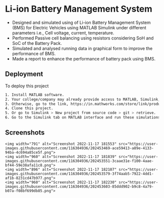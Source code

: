 # Li-ion Battery Management System

 - Designed and simulated using of Li-ion Battery Management System (BMS) for Electric Vehicles using MATLAB Simulink under different parameters i.e., Cell voltage, current, temperature. 
 - Performed Passive cell balancing using resistors considering SoH and SoC of the Battery Pack.
 - Simulated and analysed running data in graphical form to improve the performance of BMS.
 - Made a report to enhance the performance of battery pack using BMS.
## Deployment

To deploy this project

```bash
1. Install MATLAB software.
2. Your college/company may already provide access to MATLAB, Simulink, and add-on products through a campus-wide license.
3. Otherwise, go to the link, https://in.mathworks.com/store/link/products/student/SV?s_tid=ac_buy_sv_but1  to buy license and install the software.
4. Clone this project.
5. Or go to Simulink > New project from source code > git > retrieve.  
6. Go to the Simulink tab on MATLAB interface and run these simulations.
```


## Screenshots

```
<img width="791" alt="Screenshot 2022-11-17 181553" src="https://user-images.githubusercontent.com/116304936/202453469-ace59413-a89e-4133-94ba-4c694a85ce5f.png">
<img width="960" alt="Screenshot 2022-11-17 181839" src="https://user-images.githubusercontent.com/116304936/202453551-3caae31e-f100-4aae-bf44-59e38afa11c8.png">
<img width="896" alt="Screenshot 2022-11-17 182107" src="https://user-images.githubusercontent.com/116304936/202453579-3f74aab5-7922-4dd1-af1b-8231cd47b977.png">
<img width="960" alt="Screenshot 2022-11-17 182230" src="https://user-images.githubusercontent.com/116304936/202453603-85ddd902-b9c8-4a79-b07a-f08bf699db85.png">
